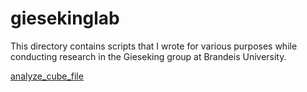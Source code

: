 # giesekinglab
This directory contains scripts that I wrote for various purposes while conducting research in the Gieseking group at Brandeis University. 

[analyze_cube_file](https://stackoverflow.com/questions/7653483/github-relative-link-in-markdown-file)

